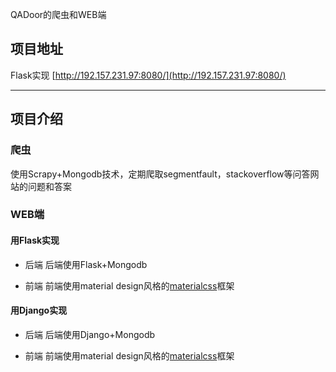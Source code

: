 QADoor的爬虫和WEB端

## 项目地址
Flask实现 
[http://192.157.231.97:8080/](http://192.157.231.97:8080/)

---

## 项目介绍

### 爬虫
使用Scrapy+Mongodb技术，定期爬取segmentfault，stackoverflow等问答网站的问题和答案


### WEB端
#### 用Flask实现
- 后端
后端使用Flask+Mongodb

- 前端
前端使用material design风格的[materialcss](http://materializecss.com/)框架

#### 用Django实现
- 后端
后端使用Django+Mongodb

- 前端
前端使用material design风格的[materialcss](http://materializecss.com/)框架


